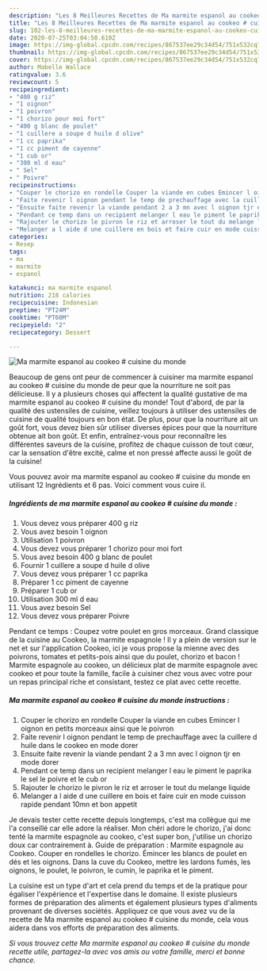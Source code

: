 ```yaml
---
description: "Les 8 Meilleures Recettes de Ma marmite espanol au cookeo # cuisine du monde"
title: "Les 8 Meilleures Recettes de Ma marmite espanol au cookeo # cuisine du monde"
slug: 102-les-8-meilleures-recettes-de-ma-marmite-espanol-au-cookeo-cuisine-du-monde
date: 2020-07-25T03:04:50.610Z
image: https://img-global.cpcdn.com/recipes/867537ee29c34d54/751x532cq70/ma-marmite-espanol-au-cookeo-cuisine-du-monde-photo-principale-de-la-recette.jpg
thumbnail: https://img-global.cpcdn.com/recipes/867537ee29c34d54/751x532cq70/ma-marmite-espanol-au-cookeo-cuisine-du-monde-photo-principale-de-la-recette.jpg
cover: https://img-global.cpcdn.com/recipes/867537ee29c34d54/751x532cq70/ma-marmite-espanol-au-cookeo-cuisine-du-monde-photo-principale-de-la-recette.jpg
author: Mabelle Wallace
ratingvalue: 3.6
reviewcount: 5
recipeingredient:
- "400 g riz"
- "1 oignon"
- "1 poivron"
- "1 chorizo pour moi fort"
- "400 g blanc de poulet"
- "1 cuillere a soupe d huile d olive"
- "1 cc paprika"
- "1 cc piment de cayenne"
- "1 cub or"
- "300 ml d eau"
- " Sel"
- " Poivre"
recipeinstructions:
- "Couper le chorizo en rondelle Couper la viande en cubes Emincer l oignon en petits morceaux ainsi que le poivron"
- "Faite revenir l oignon pendant le temp de prechauffage avec la cuillere d huile dans le cookeo en mode dorer"
- "Ensuite faite revenir la viande pendant 2 a 3 mn avec l oignon tjr en mode dorer"
- "Pendant ce temp dans un recipient melanger l eau le piment le paprika le sel le poivre et le cub or"
- "Rajouter le chorizo le pivron le riz et arroser le tout du melange liquide"
- "Melanger a l aide d une cuillere en bois et faire cuir en mode cuisson rapide pendant 10mn et bon appetit"
categories:
- Resep
tags:
- ma
- marmite
- espanol

katakunci: ma marmite espanol 
nutrition: 218 calories
recipecuisine: Indonesian
preptime: "PT24M"
cooktime: "PT60M"
recipeyield: "2"
recipecategory: Dessert

---
```



![Ma marmite espanol au cookeo # cuisine du monde](https://img-global.cpcdn.com/recipes/867537ee29c34d54/751x532cq70/ma-marmite-espanol-au-cookeo-cuisine-du-monde-photo-principale-de-la-recette.jpg)

Beaucoup de gens ont peur de commencer à cuisiner ma marmite espanol au cookeo # cuisine du monde de peur que la nourriture ne soit pas délicieuse. Il y a plusieurs choses qui affectent la qualité gustative de ma marmite espanol au cookeo # cuisine du monde! Tout d'abord, de par la qualité des ustensiles de cuisine, veillez toujours à utiliser des ustensiles de cuisine de qualité toujours en bon état. De plus, pour que la nourriture ait un goût fort, vous devez bien sûr utiliser diverses épices pour que la nourriture obtenue ait bon goût. Et enfin, entraînez-vous pour reconnaître les différentes saveurs de la cuisine, profitez de chaque cuisson de tout cœur, car la sensation d'être excité, calme et non pressé affecte aussi le goût de la cuisine!

<!--inarticleads1-->

Vous pouvez avoir ma marmite espanol au cookeo # cuisine du monde en utilisant 12 Ingrédients et 6 pas. Voici comment vous cuire il.

##### Ingrédients de ma marmite espanol au cookeo # cuisine du monde :

1. Vous devez vous préparer 400 g riz
1. Vous avez besoin 1 oignon
1. Utilisation 1 poivron
1. Vous devez vous préparer 1 chorizo pour moi fort
1. Vous avez besoin 400 g blanc de poulet
1. Fournir 1 cuillere a soupe d huile d olive
1. Vous devez vous préparer 1 cc paprika
1. Préparer 1 cc piment de cayenne
1. Préparer 1 cub or
1. Utilisation 300 ml d eau
1. Vous avez besoin  Sel
1. Vous devez vous préparer  Poivre


Pendant ce temps : Coupez votre poulet en gros morceaux. Grand classique de la cuisine au Cookeo, la marmite espagnole ! Il y a plein de version sur le net et sur l&#39;application Cookeo, ici je vous propose la mienne avec des poivrons, tomates et petits-pois ainsi que du poulet, chorizo et bacon ! Marmite espagnole au cookeo, un délicieux plat de marmite espagnole avec cookeo et pour toute la famille, facile à cuisiner chez vous avec votre pour un repas principal riche et consistant, testez ce plat avec cette recette. 

<!--inarticleads2-->

##### Ma marmite espanol au cookeo # cuisine du monde instructions :

1. Couper le chorizo en rondelle Couper la viande en cubes Emincer l oignon en petits morceaux ainsi que le poivron
1. Faite revenir l oignon pendant le temp de prechauffage avec la cuillere d huile dans le cookeo en mode dorer
1. Ensuite faite revenir la viande pendant 2 a 3 mn avec l oignon tjr en mode dorer
1. Pendant ce temp dans un recipient melanger l eau le piment le paprika le sel le poivre et le cub or
1. Rajouter le chorizo le pivron le riz et arroser le tout du melange liquide
1. Melanger a l aide d une cuillere en bois et faire cuir en mode cuisson rapide pendant 10mn et bon appetit


Je devais tester cette recette depuis longtemps, c&#39;est ma collègue qui me l&#39;a conseillé car elle adore la réaliser. Mon chéri adore le chorizo, j&#39;ai donc tenté la marmite espagnole au cookeo, c&#39;est super bon, j&#39;utilise un chorizo doux car contrairement à. Guide de préparation : Marmite espagnole au Cookeo. Couper en rondelles le chorizo. Émincer les blancs de poulet en dés et les oignons. Dans la cuve du Cookeo, mettre les lardons fumés, les oignons, le poulet, le poivron, le cumin, le paprika et le piment. 

<!--inarticleads1-->

<p>
La cuisine est un type d'art et cela prend du temps et de la pratique pour égaliser l'expérience et l'expertise dans le domaine. Il existe plusieurs formes de préparation des aliments et également plusieurs types d'aliments provenant de diverses sociétés. Appliquez ce que vous avez vu de la recette de Ma marmite espanol au cookeo # cuisine du monde, cela vous aidera dans vos efforts de préparation des aliments.
</p>

<p>
<i>Si vous trouvez cette Ma marmite espanol au cookeo # cuisine du monde recette utile, partagez-la avec vos amis ou votre famille, merci et bonne chance.</i>
</p>
